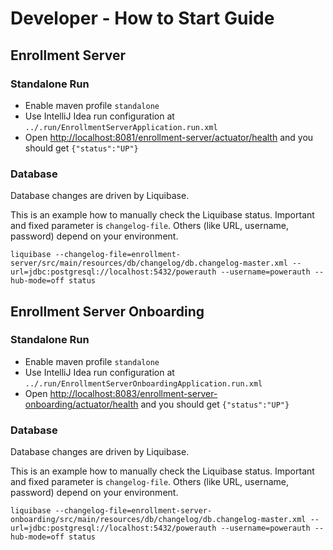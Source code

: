 # Developer - How to Start Guide


## Enrollment Server


### Standalone Run

- Enable maven profile `standalone`
- Use IntelliJ Idea run configuration at `../.run/EnrollmentServerApplication.run.xml`
- Open [http://localhost:8081/enrollment-server/actuator/health](http://localhost:8081/enrollment-server/actuator/health) and you should get `{"status":"UP"}`


### Database

Database changes are driven by Liquibase.

This is an example how to manually check the Liquibase status.
Important and fixed parameter is `changelog-file`.
Others (like URL, username, password) depend on your environment.

```shell
liquibase --changelog-file=enrollment-server/src/main/resources/db/changelog/db.changelog-master.xml --url=jdbc:postgresql://localhost:5432/powerauth --username=powerauth --hub-mode=off status
``` 


## Enrollment Server Onboarding


### Standalone Run

- Enable maven profile `standalone`
- Use IntelliJ Idea run configuration at `../.run/EnrollmentServerOnboardingApplication.run.xml`
- Open [http://localhost:8083/enrollment-server-onboarding/actuator/health](http://localhost:8083/enrollment-server-onboarding/actuator/health) and you should get `{"status":"UP"}`


### Database

Database changes are driven by Liquibase.

This is an example how to manually check the Liquibase status.
Important and fixed parameter is `changelog-file`.
Others (like URL, username, password) depend on your environment.

```shell
liquibase --changelog-file=enrollment-server-onboarding/src/main/resources/db/changelog/db.changelog-master.xml --url=jdbc:postgresql://localhost:5432/powerauth --username=powerauth --hub-mode=off status
``` 
